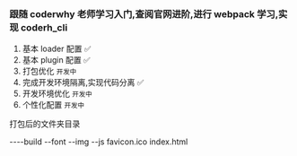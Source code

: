 ### 跟随 coderwhy 老师学习入门,查阅官网进阶,进行 webpack 学习,实现 coderh_cli

1. 基本 loader 配置 ✅
2. 基本 plugin 配置 ✅
3. 打包优化 `开发中`
4. 完成开发环境隔离,实现代码分离 ✅
5. 开发环境优化 `开发中`
6. 个性化配置 `开发中`

打包后的文件夹目录

----build
--font
--img
--js
favicon.ico
index.html
